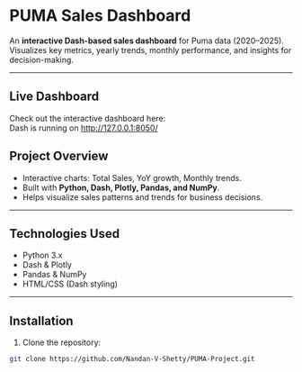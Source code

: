 # PUMA Sales Dashboard

An **interactive Dash-based sales dashboard** for Puma data (2020–2025).  
Visualizes key metrics, yearly trends, monthly performance, and insights for decision-making.

---

## **Live Dashboard**
Check out the interactive dashboard here:  
Dash is running on http://127.0.0.1:8050/


## **Project Overview**
- Interactive charts: Total Sales, YoY growth, Monthly trends.
- Built with **Python, Dash, Plotly, Pandas, and NumPy**.
- Helps visualize sales patterns and trends for business decisions.

---

## **Technologies Used**
- Python 3.x
- Dash & Plotly
- Pandas & NumPy
- HTML/CSS (Dash styling)

---

## **Installation**
1. Clone the repository:
```bash
git clone https://github.com/Nandan-V-Shetty/PUMA-Project.git

